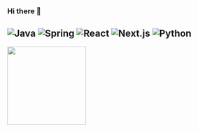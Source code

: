 ### Hi there 👋

<!--
**PHyeonMIN/PHyeonMIN** is a ✨ _special_ ✨ repository because its `README.md` (this file) appears on your GitHub profile.

Here are some ideas to get you started:

- 🔭 I’m currently working on ...
- 🌱 I’m currently learning ...
- 👯 I’m looking to collaborate on ...
- 🤔 I’m looking for help with ...
- 💬 Ask me about ...
- 📫 How to reach me: ...
- 😄 Pronouns: ...
- ⚡ Fun fact: ...
-->

![Java](https://img.shields.io/badge/JAVA-007396?style=for-the-badge&logo=java&logoColor=fff)
![Spring](https://img.shields.io/badge/-Spring-6DB33F?style=for-the-badge&logo=Spring&logoColor=fff)
![React](https://img.shields.io/badge/-React-61DAFB?style=for-the-badge&logo=React&logoColor=fff)
![Next.js](https://img.shields.io/badge/Next.js-000000?style=for-the-badge&logo=Next.js&logoColor=fff)
![Python](https://img.shields.io/badge/python-3670A0?style=for-the-badge&logo=python&logoColor=ffdd54)
---

<div>
	 <img height="180em" src="https://github-readme-stats-eight-theta.vercel.app/api?username=Top-Notcher&show_icons=true&include_all_commits=true&count_private=true"/>
</div>

<!-- <div>
	<img src="https://github-readme-stats.vercel.app/api/top-langs/?username=TopNocher"/>
	<img height = "175em" src="https://github-readme-stats.vercel.app/api/top-langs/?username=TopNocher&layout=compact&theme=dark&hide=jupyter%20notebook" align = "center"/>
</div> -->
